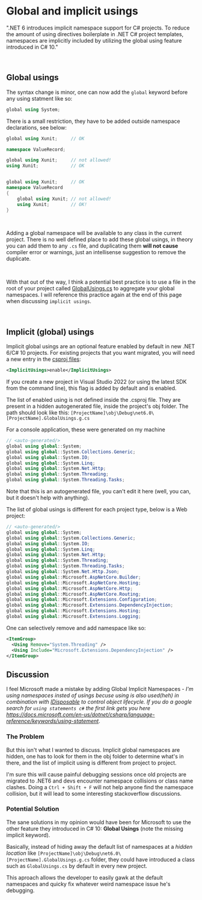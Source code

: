 # Global and implicit usings

".NET 6 introduces implicit namespace support for C# projects. To reduce the amount of using directives boilerplate in .NET C# project templates, namespaces are implicitly included by utilizing the global using feature introduced in C# 10."

<br/>

## Global usings

The syntax change is minor, one can now add the `global` keyword before any using statment like so:

```C#
global using System;

```

There is a small restriction, they have to be added outside namespace declarations, see below:

```C#
global using Xunit;     // OK

namespace ValueRecord;

global using Xunit;     // not allowed!
using Xunit;            // OK

```

```C#

global using Xunit;     // OK
namespace ValueRecord
{
    global using Xunit; // not allowed!
    using Xunit;        // OK!
}

```

<br/>

Adding a global namespace will be available to any class in the current project.
There is no well defined place to add these global usings, in theory you can add them to any `.cs` file, and duplicating them **will not cause** compiler error or  warnings, just an intellisense suggestion to remove the duplicate.

<br/>

With that out of the way, I think a potential best practice is to use a file in the root of your project called [GlobalUsings.cs](https://github.com/buggy-line/dotnetsix/blob/main/LanguageFeatures/GlobalUsings.cs) to aggregate your global namespaces. I will reference this practice again at the end of this page when discussing `implicit usings`.

<br/>

## Implicit (global) usings

Implicit global usings are an optional feature enabled by default in new .NET 6/C# 10 projects. For existing projects that you want migrated, you will need a new entry in the [csproj files](https://github.com/buggy-line/dotnetsix/blob/main/ConsoleApp/ConsoleApp.csproj#L6):

```XML
<ImplicitUsings>enable</ImplicitUsings>
```

If you create a new project in Visual Studio 2022 (or using the latest SDK from the command line), this flag is added by default and is enabled.

The list of enabled using is not defined inside the .csproj file. They are present in a hidden autogenerated file, inside the project's obj folder. The path should look like this: `[ProjectName]\obj\Debug\net6.0\[ProjectName].GlobalUsings.g.cs`

For a console application, these were generated on my machine

```C#
// <auto-generated/>
global using global::System;
global using global::System.Collections.Generic;
global using global::System.IO;
global using global::System.Linq;
global using global::System.Net.Http;
global using global::System.Threading;
global using global::System.Threading.Tasks;

```

Note that this is an autogenerated file, you can't edit it here (well, you can, but it doesn't help with anything).

The list of global usings is different for each project type, below is a Web project:

```C#
// <auto-generated/>
global using global::System;
global using global::System.Collections.Generic;
global using global::System.IO;
global using global::System.Linq;
global using global::System.Net.Http;
global using global::System.Threading;
global using global::System.Threading.Tasks;
global using global::System.Net.Http.Json;
global using global::Microsoft.AspNetCore.Builder;
global using global::Microsoft.AspNetCore.Hosting;
global using global::Microsoft.AspNetCore.Http;
global using global::Microsoft.AspNetCore.Routing;
global using global::Microsoft.Extensions.Configuration;
global using global::Microsoft.Extensions.DependencyInjection;
global using global::Microsoft.Extensions.Hosting;
global using global::Microsoft.Extensions.Logging;
```

One can selectively remove and add namespace like so:

```XML
<ItemGroup>
  <Using Remove="System.Threading" />
  <Using Include="Microsoft.Extensions.DependencyInjection" />
</ItemGroup>
```

## Discussion

I feel Microsoft made a mistake by adding Global Implicit Namespaces - _I'm using namespaces insted of usings becuse using is also used(heh) in combination with [IDisposable](https://docs.microsoft.com/en-us/dotnet/api/system.idisposable?view=net-6.0) to control object lifecycle. If you do a google search for `using statements c#` the first link gets you here <https://docs.microsoft.com/en-us/dotnet/csharp/language-reference/keywords/using-statement>_.

### The Problem

But this isn't what I wanted to discuss. Implicit global namespaces  are hidden, one has to look for them in the obj folder to determine what's in there, and the list of implicit using is different from project to project.

I'm sure this will cause painful debugging sessions once old projects are migrated to .NET6 and devs encounter namespace collisions or class name clashes. Doing a `Ctrl + Shift + F` will not help anyone find the namespace collision, but it will lead to some interesting stackoverflow discussions.

### Potential Solution

The sane solutions in my opinion would have been for Microsoft to use the other feature they introduced in C# 10: **Global Usings** (note the missing implicit keyword).

Basically, instead of hiding away the default list of namespaces at a _hidden location_ like `[ProjectName]\obj\Debug\net6.0\[ProjectName].GlobalUsings.g.cs` folder, they could have introduced a class such as `GlobalUsings.cs` by default in every new project.

This aproach allows the developer to easily gawk at the default namespaces and quicky fix whatever weird namespace issue he's debugging.
